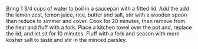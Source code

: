 Bring 1 3/4 cups of water to boil in a saucepan with a fitted lid. Add the add the lemon zest, lemon juice, rice, butter and salt, stir with a wooden spoon then reduce to simmer and cover. Cook for 20 minutes, then remove from the heat and fluff with a fork. Place a kitchen towel over the pot and, replace the lid, and let sit for 10 minutes. Fluff with a fork and season with more kosher salt to taste and stir in the minced parsley.